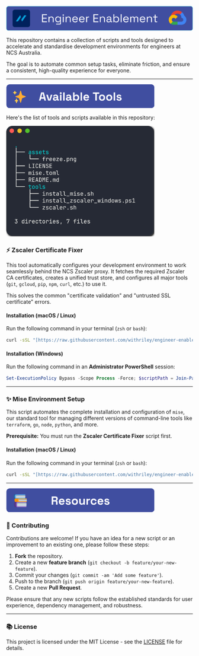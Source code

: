 <img src="./assets/title.png" alt="overview" width="600"/>

This repository contains a collection of scripts and tools designed to accelerate and standardise development environments for engineers at NCS Australia.

The goal is to automate common setup tasks, eliminate friction, and ensure a consistent, high-quality experience for everyone.

---

<img src="./assets/tools.png" alt="overview" width="400"/>

Here's the list of tools and scripts available in this repository:

<img src="./assets/freeze.png" alt="overview" width="400"/>

### :zap: Zscaler Certificate Fixer

This tool automatically configures your development environment to work seamlessly behind the NCS Zscaler proxy. It fetches the required Zscaler CA certificates, creates a unified trust store, and configures all major tools (`git`, `gcloud`, `pip`, `npm`, `curl`, etc.) to use it.

This solves the common "certificate validation" and "untrusted SSL certificate" errors.

#### **Installation (macOS / Linux)**

Run the following command in your terminal (`zsh` or `bash`):

```bash
curl -sSL "[https://raw.githubusercontent.com/withriley/engineer-enablement/main/tools/zscaler.sh?_=$(date](https://raw.githubusercontent.com/withriley/engineer-enablement/main/tools/zscaler.sh?_=$(date) +%s)" -o /tmp/zscaler.sh && zsh /tmp/zscaler.sh
```

#### **Installation (Windows)**

Run the following command in an **Administrator PowerShell** session:

```powershell
Set-ExecutionPolicy Bypass -Scope Process -Force; $scriptPath = Join-Path $env:TEMP "install_zscaler_windows.ps1"; Invoke-RestMethod -Uri "[https://raw.githubusercontent.com/withriley/engineer-enablement/main/tools/install_zscaler_windows.ps1?_=$(Get-Date](https://raw.githubusercontent.com/withriley/engineer-enablement/main/tools/install_zscaler_windows.ps1?_=$(Get-Date) -UFormat %s)" -OutFile $scriptPath; & $scriptPath
```

---

### :sparkles: Mise Environment Setup

This script automates the complete installation and configuration of `mise`, our standard tool for managing different versions of command-line tools like `terraform`, `go`, `node`, `python`, and more.

**Prerequisite:** You must run the **Zscaler Certificate Fixer** script first.

#### **Installation (macOS / Linux)**

Run the following command in your terminal (`zsh` or `bash`):

```bash
curl -sSL "[https://raw.githubusercontent.com/withriley/engineer-enablement/main/tools/install_mise.sh?_=$(date](https://raw.githubusercontent.com/withriley/engineer-enablement/main/tools/install_mise.sh?_=$(date) +%s)" -o /tmp/install_mise.sh && zsh /tmp/install_mise.sh
```

---

<img src="./assets/resources.png" alt="overview" width="400"/>

### 🤝 Contributing

Contributions are welcome! If you have an idea for a new script or an improvement to an existing one, please follow these steps:

1. **Fork** the repository.
2. Create a new **feature branch** (`git checkout -b feature/your-new-feature`).
3. Commit your changes (`git commit -am 'Add some feature'`).
4. Push to the branch (`git push origin feature/your-new-feature`).
5. Create a new **Pull Request**.

Please ensure that any new scripts follow the established standards for user experience, dependency management, and robustness.

---

### :books: License

This project is licensed under the MIT License - see the [LICENSE](LICENSE) file for details.
